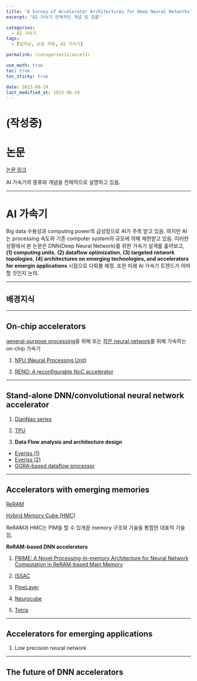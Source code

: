 ```yaml
---
title: "A Survey of Accelerator Architectures for Deep Neural Networks"
excerpt: "AI 가속기 전체적인 개념 및 흐름"

categories:
  - AI 가속기
tags:
  - [딥러닝, 논문 리뷰, AI 가속기]

permalink: /categories11/accel1/

use_math: true
toc: true
toc_sticky: true

date: 2023-06-19
last_modified_at: 2023-06-19
---
```


# (작성중)

# 논문

[논문 링크](https://www.sciencedirect.com/science/article/pii/S2095809919306356)

AI 가속기의 종류와 개념을 전체적으로 설명하고 있음.

---

# AI 가속기 

Big data 수용성과 computing power의 급성장으로 AI가 주목 받고 있음. 하지만 AI는 processing 속도와 기존 computer system의 규모에 의해 제한받고 있음. 이러한 상황에서 본 논문은 DNN(Deep Neural Network)를 위한 가속기 설계를 훑어보고, **(1) computing units**, **(2) dataflow optimization**, **(3) targeted network topologies**, **(4) architectures on emerging technologies, and accelerators for emergin applications** 시점으로 다뤄볼 예정. 또한 미래 AI 가속기 트렌드가 어떠할 것인지 논의.

---

## 배경지식


---

## On-chip accelerators

[general-purpose processing](https://dl.acm.org/doi/pdf/10.1145/2589750)을 위해 또는 [작은 neural network](https://ieeexplore.ieee.org/stamp/stamp.jsp?tp=&arnumber=7167250)를 위해 가속하는 on-chip 가속기

1. [NPU (Neural Processing Unit)](https://dl.acm.org/doi/pdf/10.1145/2589750)

2. [RENO: A reconfigurable NoC accelerator](https://ieeexplore.ieee.org/stamp/stamp.jsp?tp=&arnumber=7167250)

---

## Stand-alone DNN/convolutional neural network accelerator

1. [DianNao series](https://dl.acm.org/doi/pdf/10.1145/2996864)

2. [TPU](https://dl.acm.org/doi/pdf/10.1145/3079856.3080246)

3. **Data Flow analysis and architecture design**
- [Eyeriss (1)](https://ieeexplore.ieee.org/stamp/stamp.jsp?tp=&arnumber=7738524)
- [Eyeriss (2)](https://ieeexplore.ieee.org/stamp/stamp.jsp?tp=&arnumber=7551407)
- [GGRA-based dataflow processor](https://hc29.hotchips.org/)

---

## Accelerators with emerging memories

[ReRAM](https://www.nature.com/articles/nature06932)

[Hybird Memory Cube (HMC)](https://ieeexplore.ieee.org/stamp/stamp.jsp?tp=&arnumber=7477494)

ReRAM과 HMC는 PIM을 할 수 있게끔 memory 구조와 기술을 통합한 대표적 기술임.

**ReRAM-based DNN accelerators**

1. [PRIME: A Novel Processing-in-memory Architecture for Neural Network Computation in ReRAM-based Main Memory](https://ieeexplore.ieee.org/stamp/stamp.jsp?tp=&arnumber=7551380)
2. [ISSAC](https://ieeexplore.ieee.org/stamp/stamp.jsp?tp=&arnumber=7551379)
3. [PipeLayer](https://ieeexplore.ieee.org/stamp/stamp.jsp?tp=&arnumber=7920854)


4. [Neurocube](https://ieeexplore.ieee.org/stamp/stamp.jsp?tp=&arnumber=7551408)
5. [Tetris](https://arxiv.org/ftp/arxiv/papers/1811/1811.06841.pdf)

---

## Accelerators for emerging applications

1. Low precision neural network

---

## The future of DNN accelerators